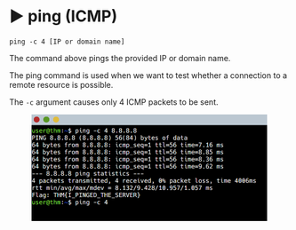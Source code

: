 # ▶️ ping (ICMP)

`ping -c 4 [IP or domain name]`

The command above pings the provided IP or domain name.

The ping command is used when we want to test whether a connection to a remote resource is possible.

The `-c` argument causes only 4 ICMP packets to be sent.

<figure><img src="../.gitbook/assets/image (9).png" alt=""><figcaption></figcaption></figure>


